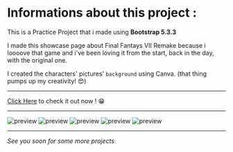 # Informations about this project :

This is a Practice Project that i made using **Bootstrap 5.3.3**

I made this showcase page about Final Fantays VII Remake because i loooove that game and i've been loving it from the start, back in the day, with the original one.

I created the characters' pictures' `background` using Canva. 
(that thing pumps up my creativity! 😍)


---------------------------

[Click Here](https://sassid.github.io/Practice-Projects/) to check it out now ! 😁

---------------------------

![preview](./preview/Preview1.png)
![preview](./preview/Preview2.png)
![preview](./preview/Preview3.png)
![preview](./preview/Preview4.png)
![preview](./preview/Preview5.png)

---------------------------

_See you soon for some more projects_